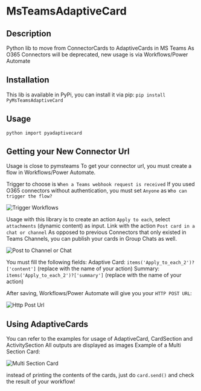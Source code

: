 # MsTeamsAdaptiveCard

## Description
Python lib to move from ConnectorCards to AdaptiveCards in MS Teams
As O365 Connectors will be deprecated, new usage is via Workflows/Power Automate

## Installation
This lib is available in PyPi, you can install it via pip:
```pip install PyMsTeamsAdaptiveCard```

## Usage
```python import pyadaptivecard```


## Getting your New Connector Url
Usage is close to pymsteams
To get your connector url, you must create a flow in Workflows/Power Automate.

Trigger to choose is `When a Teams webhook request is received`
If you used O365 connectors without authentication, you must set `Anyone` as `Who can trigger the flow?`

![Trigger Workflows](https://github.com/AeroFlorian/MsTeamsAdaptiveCard/blob/master/doc/trigger_workflows.png)

Usage with this library is to create an action `Apply to each`, select `attachments` (dynamic content) as input.
Link with the action `Post card in a chat or channel`
As opposed to previous Connectors that only existed in Teams Channels, you can publish your cards in Group Chats as well.

![Post to Channel or Chat](https://github.com/AeroFlorian/MsTeamsAdaptiveCard/blob/master/doc/post_to_channel_or_chat.png)

You must fill the following fields:
Adaptive Card: `items('Apply_to_each_2')?['content']` (replace with the name of your action)
Summary: `items('Apply_to_each_2')?['summary']` (replace with the name of your action)

After saving, Workflows/Power Automate will give you your `HTTP POST URL`:

![Http Post Url](https://github.com/AeroFlorian/MsTeamsAdaptiveCard/blob/master/doc/http_post_url.png)

## Using AdaptiveCards
You can refer to the examples for usage of AdaptiveCard, CardSection and ActivitySection
All outputs are displayed as images
Example of a Multi Section Card:

![Multi Section Card](examples/multi_section_card.png)


instead of printing the contents of the cards, just do `card.send()` and check the result of your workflow!




